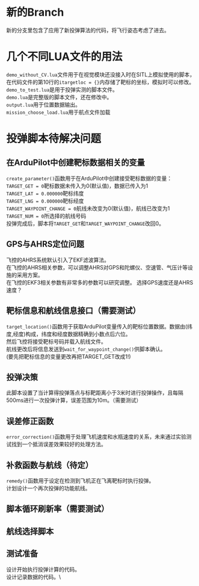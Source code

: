 # 新的Branch
新的分支里包含了应用了新投弹算法的代码，将飞行姿态考虑了进去。
# 几个不同LUA文件的用法
`demo_without_CV.lua`文件用于在视觉模块还没接入时在SITL上模拟使用的脚本，在代码文件的第10行的`itargetloc = {}`内存储了靶标的坐标，模拟时可以修改。\
`demo_to_test.lua`是用于投弹实测的脚本文件。\
`demo.lua`是完整版的脚本文件，还在修改中。\
`output.lua`用于位置数据输出。\
`mission_choose_load.lua`用于航点文件加载
# 投弹脚本待解决问题
## 在ArduPilot中创建靶标数据相关的变量
`create_parameter()`函数用于在ArduPilot中创建接受靶标数据的变量：\
`TARGET_GET = 0`靶标数据未传入为0(默认值)，数据已传入为1\
`TARGET_LAT = 0.000000`靶标纬度\
`TARGET_LNG = 0.000000`靶标经度\
`TARGET_WAYPOINT_CHANGE = 0`航线未改变为0(默认值)，航线已改变为1\
`TARGET_NUM = 0`所选择的航线号码\
投弹完成后，脚本将`TARGET_GET`和`TARGET_WAYPOINT_CHANGE`改回0。
## GPS与AHRS定位问题
飞控的AHRS系统默认引入了EKF滤波算法。\
在飞控的AHRS相关参数，可以调整AHRS对GPS和陀螺仪、空速管、气压计等设施的采用方案。\
在飞控的EKF3相关参数有非常多的参数可以研究调整。
选择GPS速度还是AHRS速度？
## 靶标信息和航线信息接口（需要测试）
`target_location()`函数用于获取ArduPilot变量传入的靶标位置数据。数据由(纬度,经度)构成，纬度和经度数据精确到小数点后六位。\
然后飞控将接受靶标号码并载入航线文件。\
航线更改后将信息发送到`wait_for_waypoint_change()`供脚本确认。\
(要先把靶标信息的变量更改再把TARGET_GET改成1!)
## 投弹决策
此脚本设置了当计算得投弹落点与标靶距离小于3米时进行投弹操作，且每隔500ms进行一次投弹计算，误差范围为10m。（需要测试）
## 误差修正函数
`error_correction()`函数用于处理飞机速度和水瓶速度的关系，未来通过实验测试找到一个抵消误差效果较好的处理方法。
## 补救函数与航线（待定）
`remedy()`函数用于设定在检测到飞机正在飞离靶标时执行投弹。\
计划设计一个再次投弹的功能航线。
## 脚本循环刷新率（需要测试）
## 航线选择脚本
## 测试准备
设计开始执行投弹计算的代码。\
设计记录数据的代码。\

